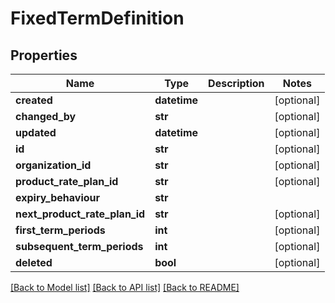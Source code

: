 # FixedTermDefinition

## Properties
Name | Type | Description | Notes
------------ | ------------- | ------------- | -------------
**created** | **datetime** |  | [optional] 
**changed_by** | **str** |  | [optional] 
**updated** | **datetime** |  | [optional] 
**id** | **str** |  | [optional] 
**organization_id** | **str** |  | [optional] 
**product_rate_plan_id** | **str** |  | [optional] 
**expiry_behaviour** | **str** |  | 
**next_product_rate_plan_id** | **str** |  | [optional] 
**first_term_periods** | **int** |  | [optional] 
**subsequent_term_periods** | **int** |  | [optional] 
**deleted** | **bool** |  | [optional] 

[[Back to Model list]](../README.md#documentation-for-models) [[Back to API list]](../README.md#documentation-for-api-endpoints) [[Back to README]](../README.md)

